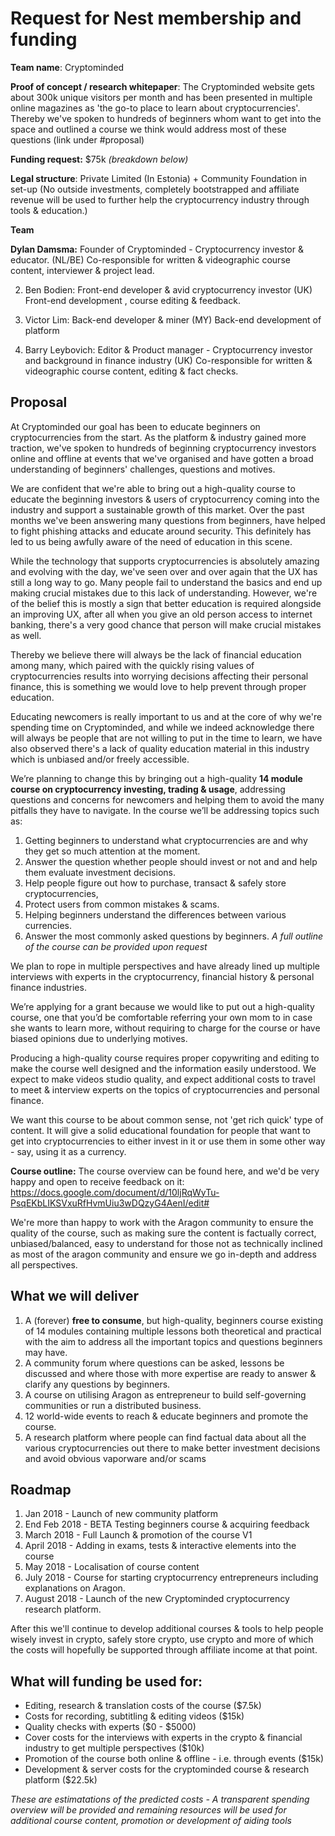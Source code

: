 # Request for Nest membership and funding

**Team name**: Cryptominded

**Proof of concept / research whitepaper**: 
The Cryptominded website gets about 300k unique visitors per month and has been presented in multiple online magazines as 'the go-to place to learn about cryptocurrencies'. Thereby we've spoken to hundreds of beginners whom want to get into the space and outlined a course we think would address most of these questions (link under #proposal)

**Funding request:** $75k _(breakdown below)_

**Legal structure**: 
Private Limited (In Estonia) + Community Foundation in set-up
(No outside investments, completely bootstrapped and affiliate revenue will be used to further help the cryptocurrency industry through tools & education.)

**Team**

**Dylan Damsma:** Founder of Cryptominded - Cryptocurrency investor & educator. (NL/BE)
Co-responsible for written & videographic course content, interviewer & project lead.

2. Ben Bodien: Front-end developer & avid cryptocurrency investor (UK)
Front-end development , course editing & feedback. 

3. Victor Lim: Back-end developer & miner (MY)
Back-end development of platform

4. Barry Leybovich: Editor & Product manager - Cryptocurrency investor and background in finance industry (UK)
Co-responsible for written & videographic course content, editing & fact checks.

## Proposal

At Cryptominded our goal has been to educate beginners on cryptocurrencies from the start. As the platform & industry gained more traction, we've spoken to hundreds of beginning cryptocurrency investors online and offline at events that we've organised and have gotten a broad understanding of beginners' challenges, questions and motives.

We are confident that we're able to bring out a high-quality course to educate the beginning investors & users of cryptocurrency coming into the industry and support a sustainable growth of this market. Over the past months we've been answering many questions from beginners, have helped to fight phishing attacks and educate around security. This definitely has led to us being awfully aware of the need of education in this scene.

While the technology that supports cryptocurrencies is absolutely amazing and evolving with the day, we've seen over and over again that the UX has still a long way to go. Many people fail to understand the basics and end up making crucial mistakes due to this lack of understanding. However, we're of the belief this is mostly a sign that better education is required alongside an improving UX, after all when you give an old person access to internet banking, there's a very good chance that person will make crucial mistakes as well. 

Thereby we believe there will always be the lack of financial education among many, which paired with the quickly rising values of cryptocurrencies results into worrying decisions affecting their personal finance, this is something we would love to help prevent through proper education.

Educating newcomers is really important to us and at the core of why we're spending time on Cryptominded, and while we indeed acknowledge there will always be people that are not willing to put in the time to learn, we have also observed there's a lack of quality education material in this industry which is unbiased and/or freely accessible.

We’re planning to change this by bringing out a high-quality **14 module course on cryptocurrency investing, trading & usage**, addressing questions and concerns for newcomers and helping them to avoid the many pitfalls they have to navigate. In the course we’ll be addressing topics such as:

1. Getting beginners to understand what cryptocurrencies are and why they get so much attention at the moment.
2. Answer the question whether people should invest or not and and help them evaluate investment decisions. 
3. Help people figure out how to purchase, transact & safely store cryptocurrencies,
4. Protect users from common mistakes & scams.
5. Helping beginners understand the differences between various currencies.
6. Answer the most commonly asked questions by beginners.
_A full outline of the course can be provided upon request_

We plan to rope in multiple perspectives and have already lined up multiple interviews with experts in the cryptocurrency, financial history & personal finance industries.

We’re applying for a grant because we would like to put out a high-quality course, one that you’d be comfortable referring your own mom to in case she wants to learn more, without requiring to charge for the course or have biased opinions due to underlying motives.

Producing a high-quality course requires proper copywriting and editing to make the course well designed and the information easily understood. We expect to make videos studio quality, and expect additional costs to travel to meet & interview experts on the topics of cryptocurrencies and personal finance.

We want this course to be about common sense, not 'get rich quick' type of content. It will give a solid educational foundation for people that want to get into cryptocurrencies to either invest in it or use them in some other way - say, using it as a currency.

**Course outline:**
The course overview can be found here, and we'd be very happy and open to receive feedback on it:
https://docs.google.com/document/d/10ljRqWyTu-PsqEKbLIKSVxuRfHvmUiu3wDQzyG4AenI/edit#

We're more than happy to work with the Aragon community to ensure the quality of the course, such as making sure the content is factually correct, unbiased/balanced, easy to understand for those not as technically inclined as most of the aragon community and ensure we go in-depth and address all perspectives.

## What we will deliver

1. A (forever) **free to consume**, but high-quality, beginners course existing of 14 modules containing multiple lessons both theoretical and practical with the aim to address all the important topics and questions beginners may have.
2. A community forum where questions can be asked, lessons be discussed and where those with more expertise are ready to answer & clarify any questions by beginners.
3. A course on utilising Aragon as entrepreneur to build self-governing communities or run a distributed business.
4. 12 world-wide events to reach & educate beginners and promote the course.
5. A research platform where people can find factual data about all the various cryptocurrencies out there to make better investment decisions and avoid obvious vaporware and/or scams

## Roadmap

1. Jan 2018 - Launch of new community platform
2. End Feb 2018 - BETA Testing beginners course & acquiring feedback
3. March 2018 - Full Launch & promotion of the course V1
4. April 2018 - Adding in exams, tests & interactive elements into the course
5. May 2018 - Localisation of course content
6. July 2018 - Course for starting cryptocurrency entrepreneurs including explanations on Aragon.
7. August 2018 - Launch of the new Cryptominded cryptocurrency research platform.

After this we'll continue to develop additional courses & tools to help people wisely invest in crypto, safely store crypto, use crypto and more of which the costs will hopefully be supported through affiliate income at that point.

## What will funding be used for: 

- Editing, research & translation costs of the course ($7.5k)
- Costs for recording, subtitling & editing videos ($15k)
- Quality checks with experts ($0 - $5000)
- Cover costs for the interviews with experts in the crypto & financial industry to get multiple perspectives ($10k)
- Promotion of the course both online & offline - i.e. through events ($15k)
- Development & server costs for the cryptominded course & research platform ($22.5k)

_These are estimatations of the predicted costs - A transparent spending overview will be provided and remaining resources will be used for additional course content, promotion or development of aiding tools_